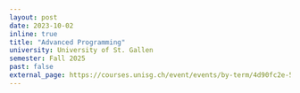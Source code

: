 ```yaml
---
layout: post
date: 2023-10-02
inline: true
title: "Advanced Programming"
university: University of St. Gallen
semester: Fall 2025
past: false
external_page: https://courses.unisg.ch/event/events/by-term/4d90fc2e-5321-473f-84d5-498a70062b9d/14867798
---
```

